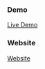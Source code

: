 
### Demo

<a href="https://youtu.be/FWt6TT0Zn8g" rel="nofollow"> Live Demo </a>

### Website
<a href="https://codeat21.com/how-to-use-localstorage-with-react/" rel="nofollow"> Website </a>
